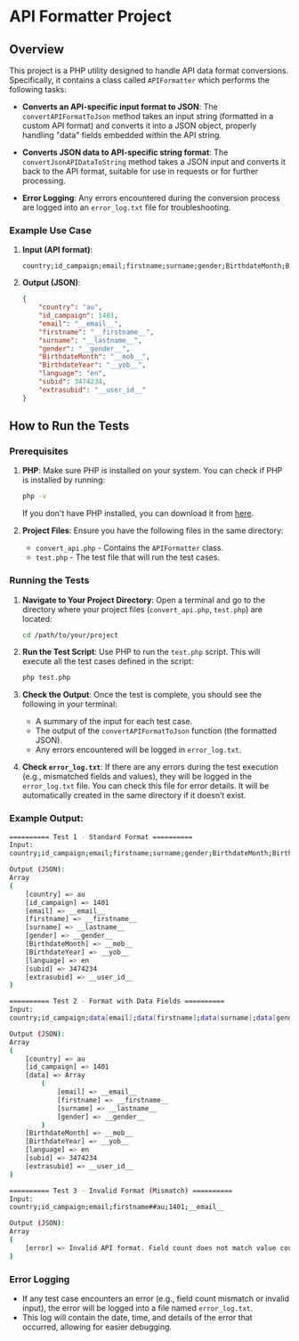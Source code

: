 # API Formatter Project

## Overview

This project is a PHP utility designed to handle API data format conversions. Specifically, it contains a class called `APIFormatter` which performs the following tasks:

- **Converts an API-specific input format to JSON**: The `convertAPIFormatToJson` method takes an input string (formatted in a custom API format) and converts it into a JSON object, properly handling "data" fields embedded within the API string.
  
- **Converts JSON data to API-specific string format**: The `convertJsonAPIDataToString` method takes a JSON input and converts it back to the API format, suitable for use in requests or for further processing.

- **Error Logging**: Any errors encountered during the conversion process are logged into an `error_log.txt` file for troubleshooting.

### Example Use Case

1. **Input (API format)**:
   ```
   country;id_campaign;email;firstname;surname;gender;BirthdateMonth;BirthdateYear;language;subid;extrasubid##au;1401;__email__;__firstname__;__lastname__;__gender__;__mob__;__yob__;en;3474234;__user_id__
   ```

2. **Output (JSON)**:
   ```json
   {
       "country": "au",
       "id_campaign": 1401,
       "email": "__email__",
       "firstname": "__firstname__",
       "surname": "__lastname__",
       "gender": "__gender__",
       "BirthdateMonth": "__mob__",
       "BirthdateYear": "__yob__",
       "language": "en",
       "subid": 3474234,
       "extrasubid": "__user_id__"
   }
   ```

## How to Run the Tests

### Prerequisites

1. **PHP**: Make sure PHP is installed on your system. You can check if PHP is installed by running:
   ```bash
   php -v
   ```

   If you don't have PHP installed, you can download it from [here](https://www.php.net/downloads.php).

2. **Project Files**: Ensure you have the following files in the same directory:
   - `convert_api.php` - Contains the `APIFormatter` class.
   - `test.php` - The test file that will run the test cases.

### Running the Tests

1. **Navigate to Your Project Directory**:
   Open a terminal and go to the directory where your project files (`convert_api.php`, `test.php`) are located:
   ```bash
   cd /path/to/your/project
   ```

2. **Run the Test Script**:
   Use PHP to run the `test.php` script. This will execute all the test cases defined in the script:
   ```bash
   php test.php
   ```

3. **Check the Output**:
   Once the test is complete, you should see the following in your terminal:
   - A summary of the input for each test case.
   - The output of the `convertAPIFormatToJson` function (the formatted JSON).
   - Any errors encountered will be logged in `error_log.txt`.

4. **Check `error_log.txt`**:
   If there are any errors during the test execution (e.g., mismatched fields and values), they will be logged in the `error_log.txt` file. You can check this file for error details. It will be automatically created in the same directory if it doesn’t exist.

### Example Output:
```bash
========== Test 1 - Standard Format ==========
Input:
country;id_campaign;email;firstname;surname;gender;BirthdateMonth;BirthdateYear;language;subid;extrasubid##au;1401;__email__;__firstname__;__lastname__;__gender__;__mob__;__yob__;en;3474234;__user_id__

Output (JSON):
Array
(
    [country] => au
    [id_campaign] => 1401
    [email] => __email__
    [firstname] => __firstname__
    [surname] => __lastname__
    [gender] => __gender__
    [BirthdateMonth] => __mob__
    [BirthdateYear] => __yob__
    [language] => en
    [subid] => 3474234
    [extrasubid] => __user_id__
)

========== Test 2 - Format with Data Fields ==========
Input:
country;id_campaign;data[email];data[firstname];data[surname];data[gender];BirthdateMonth;BirthdateYear;language;subid;extrasubid##au;1401;__email__;__firstname__;__lastname__;__gender__;__mob__;__yob__;en;3474234;__user_id__

Output (JSON):
Array
(
    [country] => au
    [id_campaign] => 1401
    [data] => Array
        (
            [email] => __email__
            [firstname] => __firstname__
            [surname] => __lastname__
            [gender] => __gender__
        )
    [BirthdateMonth] => __mob__
    [BirthdateYear] => __yob__
    [language] => en
    [subid] => 3474234
    [extrasubid] => __user_id__
)

========== Test 3 - Invalid Format (Mismatch) ==========
Input:
country;id_campaign;email;firstname##au;1401;__email__

Output (JSON):
Array
(
    [error] => Invalid API format. Field count does not match value count.
)
```

### Error Logging
- If any test case encounters an error (e.g., field count mismatch or invalid input), the error will be logged into a file named `error_log.txt`.
- This log will contain the date, time, and details of the error that occurred, allowing for easier debugging.
